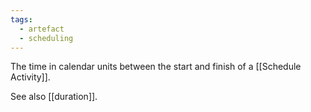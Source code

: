 ```yaml
---
tags:
  - artefact
  - scheduling
---
```

The time in calendar units between the start and finish of a [[Schedule Activity]].

See also [[duration]].